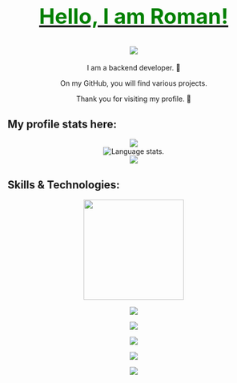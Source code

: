 
<div align="center">
  <h1>
    <a href="https://github.com/romaozna">
      <h2 style='color:green'> Hello, I am Roman!</h2>
      <img src="https://images.unsplash.com/photo-1484417894907-623942c8ee29?q=80&w=1932&auto=format&fit=crop&ixlib=rb-4.0.3&ixid=M3wxMjA3fDB8MHxwaG90by1wYWdlfHx8fGVufDB8fHx8fA%3D%3D">
    </a>
  </h1>
</div>




<p align="center">
I am a backend developer. 🧠
</p>
<p align="center">
On my GitHub, you will find various projects.
<p align="center">
Thank you for visiting my profile. 🎉

 
## **My profile stats here:**

<div align="center">
  <a href="https://github.com/romaozna">
    <img src="http://github-profile-summary-cards.vercel.app/api/cards/profile-details?username=romaozna&theme=slateorange" />
  </a>
</div>

<div align="center">
  <img src="https://github-readme-stats.vercel.app/api/top-langs/?username=romaozna&langs_count=8&theme=great-gatsby" alt="Language stats.">
</div>

<div align="center">
  <a href="https://github.com/romaozna">
    <img src="https://github-readme-streak-stats.herokuapp.com?user=romaozna&theme=rising-sun&hide_border=true&exclude_days=Sun" />
  </a>
  
</div>
  

## **Skills & Technologies:**



<div align="center">
  <p align="center">
    <img src="https://media.giphy.com/media/QssGEmpkyEOhBCb7e1/giphy.gif" width="200"/>
  </p>
</div>

<div align="center">
  <p align="center">
  <a href="https://github.com/romaozna">
    <img src="https://img.shields.io/badge/Languages:-orange" />
  </a>
</p>
</div>

<div align="center">
  <p align="center">
  <a href="https://github.com/romaozna?tab=repositories">
    <img src="https://skillicons.dev/icons?i=java,spring,go" />
  </a>
</p>
</div>

<div align="center">
  <p align="center">
  <a href="https://github.com/romaozna">
    <img src="https://img.shields.io/badge/Development:-orange" />
  </a>
</p>
</div>

<div align="center">
  <p align="center">
  <a href="https://github.com/romaozna?tab=repositories">
    <img src="https://skillicons.dev/icons?i=git,idea,gitlab,bash,docker,gradle,maven,grafana,hibernate,linux,postman,postgres" /> 
  </a>
</p>
</div>

<div align="center">
  <p align="center">
  <a href="https://github.com/romaozna?tab=repositories">
    <img src="https://komarev.com/ghpvc/?username=romazona&color=green" /> 
  </a>
</p>
</div>
